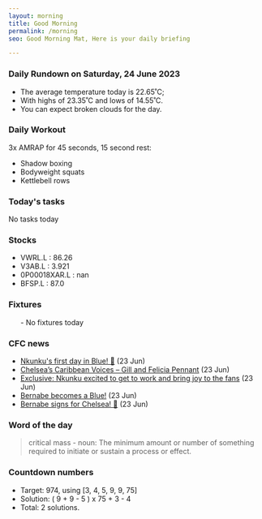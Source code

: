 ```yaml
---
layout: morning
title: Good Morning
permalink: /morning
seo: Good Morning Mat, Here is your daily briefing

---
```


<!-- weather_marker starts -->
### Daily Rundown on Saturday, 24 June 2023

- The average temperature today is 22.65˚C;
- With highs of 23.35˚C and lows of 14.55˚C.
- You can expect broken clouds for the day.

<!-- weather_marker ends -->

### Daily Workout
<!-- workout_marker starts -->
3x AMRAP for 45 seconds, 15 second rest:

- Shadow boxing
- Bodyweight squats
- Kettlebell rows

<!-- workout_marker ends -->

### Today's tasks
<!-- task_marker starts -->
No tasks today
<!-- task_marker ends -->

### Stocks

<!-- stocks_marker starts -->

- VWRL.L : 86.26
- V3AB.L : 3.921
- 0P00018XAR.L : nan
- BFSP.L : 87.0

<!-- stocks_marker ends -->

### Fixtures

<!-- sports_marker starts -->

<ul>
- No fixtures today</ul>

<!-- sports_marker ends -->

### CFC news

<!-- cfc_marker starts -->
- [Nkunku's first day in Blue! 🔵](https://chelseafc.com/en/video/nkunkus-first-day-in-blue) (23 Jun)
- [Chelsea’s Caribbean Voices – Gill and Felicia Pennant](https://chelseafc.com/en/news/article/chelseas-caribbean-voices-gill-and-felicia-pennant) (23 Jun)
- [Exclusive: Nkunku excited to get to work and bring joy to the fans](https://chelseafc.com/en/news/article/exclusive-nkunku-excited-to-get-to-work-and-bring-joy-to-the-fans) (23 Jun)
- [Bernabe becomes a Blue!](https://chelseafc.com/en/news/article/bernabe-becomes-a-blue) (23 Jun)
- [Bernabe signs for Chelsea! 🔵](https://chelseafc.com/en/video/bernabe-is-a-blue) (23 Jun)

<!-- cfc_marker ends -->

### Word of the day
<!-- word_marker starts -->

 > critical mass - noun: The minimum amount or number of something required to initiate or sustain a process or effect.

<!-- word_marker ends -->

### Countdown numbers
<!-- game_marker starts -->

- Target: 974, using [3, 4, 5, 9, 9, 75]
- Solution: ( 9 + 9 - 5 ) x 75 + 3 - 4
- Total: 2 solutions.

<!-- game_marker ends -->
